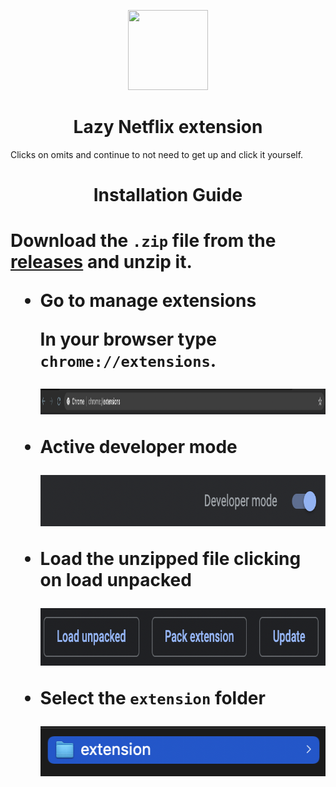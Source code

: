 <p align="center">
  <img width="128" height="128" src="https://github.com/AlejandroSuero/nonstop-netflix/blob/main/extension/icons/LazyNetflix-128.png">
</p>

<h1 align="center">Lazy Netflix extension</h1>

Clicks on omits and continue to not need to get up and click it yourself.

<h1 align="center">Installation Guide<h1>

Download the `.zip` file from the [releases](https://github.com/AlejandroSuero/nonstop-netflix/releases/tag/0.1.0) and unzip it.

  - Go to **manage extensions**

    In your browser type `chrome://extensions`.

    <p>
      <img width="1200" height="41" src="https://raw.githubusercontent.com/AlejandroSuero/AlejandroSuero/main/images/LazyNetflix/manage-extensions.png" />
    </p>

  - Active **developer mode**

    <img width="732" height="82" src="https://raw.githubusercontent.com/AlejandroSuero/AlejandroSuero/main/images/LazyNetflix/developer-mode.png" />

  - Load the unzipped file clicking on **load unpacked**

    <img width="732" height="92" src="https://raw.githubusercontent.com/AlejandroSuero/AlejandroSuero/main/images/LazyNetflix/load-unpacked.png" />

  - Select the `extension` folder

    <img width="470" height="80" src="https://raw.githubusercontent.com/AlejandroSuero/AlejandroSuero/main/images/LazyNetflix/select-extension.png" />
